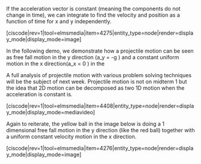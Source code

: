If the acceleration vector  is constant (meaning the components do not change in time), we can integrate to find the velocity and position as a function of time for x and y independently.

[ciscode|rev=1|tool=elmsmedia|item=4275|entity_type=node|render=display_mode|display_mode=image]


In the following demo, we demonstrate how a projectile motion can be seen as free fall motion in the y direction (<lrn-math inline>a_y = -g </lrn-math>) and a constant uniform motion in the x direction(<lrn-math inline>a_x = 0 </lrn-math>) in the 

<lrndesign-sidenote label="Instructor Note" icon="bookmark" bg-color="#c2e5f2">
A full analysis of projectile motion with various problem solving techniques will be the subject of next week. Projectile motion is not on midterm 1 but the idea that 2D motion can be decomposed as two 1D motion when the acceleration is constant is. 
</lrndesign-sidenote>

[ciscode|rev=1|tool=elmsmedia|item=4408|entity_type=node|render=display_mode|display_mode=mediavideo]

Again to reiterate, the yellow ball in the image below is doing a 1 dimensional free fall motion in the y direction (like the red ball) together with a uniform constant velocity motion in the x direction. 

[ciscode|rev=1|tool=elmsmedia|item=4276|entity_type=node|render=display_mode|display_mode=image]
